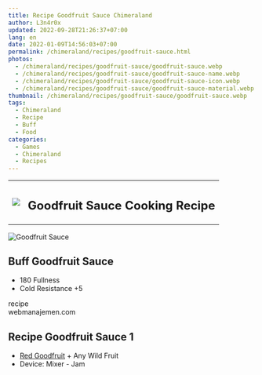 ```yaml
---
title: Recipe Goodfruit Sauce Chimeraland
author: L3n4r0x
updated: 2022-09-28T21:26:37+07:00
lang: en
date: 2022-01-09T14:56:03+07:00
permalink: /chimeraland/recipes/goodfruit-sauce.html
photos:
  - /chimeraland/recipes/goodfruit-sauce/goodfruit-sauce.webp
  - /chimeraland/recipes/goodfruit-sauce/goodfruit-sauce-name.webp
  - /chimeraland/recipes/goodfruit-sauce/goodfruit-sauce-icon.webp
  - /chimeraland/recipes/goodfruit-sauce/goodfruit-sauce-material.webp
thumbnail: /chimeraland/recipes/goodfruit-sauce/goodfruit-sauce.webp
tags:
  - Chimeraland
  - Recipe
  - Buff
  - Food
categories:
  - Games
  - Chimeraland
  - Recipes
---
```


<section id="bootstrap-wrapper">
  <link
    rel="stylesheet"
    href="https://rawcdn.githack.com/dimaslanjaka/Web-Manajemen/0c3b5aa1813bd4abcd2c11bf3e37928b15c28664/css/bootstrap-5-3-0-alpha3-wrapper.css"
  />
  <div class="row mb-2">
    <div class="col-md-12 mb-2">
      <table class="table" id="post-info">
        <tbody>
          <tr>
            <td>
              <img
                class="d-inline-block me-2"
                src="/chimeraland/recipes/goodfruit-sauce/goodfruit-sauce-icon.webp"
                width="auto"
                height="auto"
              />
            </td>
            <td><h1 class="fs-5">Goodfruit Sauce Cooking Recipe</h1></td>
          </tr>
        </tbody>
      </table>
    </div>
  </div>
  <div class="card mb-2">
    <div class="row g-0">
      <div class="col-sm-4 position-relative mb-2">
        <img
          src="/chimeraland/recipes/goodfruit-sauce/goodfruit-sauce-material.webp"
          class="card-img fit-cover w-100 h-100"
          alt="Goodfruit Sauce"
          data-fancybox="true"
        />
      </div>
      <div class="col-sm-8 mb-2">
        <div class="card-body">
          <h2 class="card-title fs-5">Buff Goodfruit Sauce</h2>
          <div class="card-text">
            <ul>
              <li>180 Fullness</li>
              <li>Cold Resistance +5</li>
            </ul>
          </div>
          <span class="badge rounded-pill bg-dark text-white">recipe</span>
        </div>
        <div class="card-footer text-end text-muted">webmanajemen.com</div>
      </div>
    </div>
  </div>
  <div class="row mb-2">
    <div class="col-12 col-lg-6 recipe-item mb-2">
      <div class="card">
        <div class="card-body">
          <h2 class="card-title fs-5">Recipe Goodfruit Sauce 1</h2>
          <div class="card-text">
            <ul>
              <li>
                <a
                  class="text-decoration-none"
                  href="/chimeraland/materials/red-goodfruit.html"
                  >Red Goodfruit</a
                ><span> + </span>Any Wild Fruit
              </li>
              <li>Device: Mixer - Jam</li>
            </ul>
          </div>
        </div>
      </div>
    </div>
  </div>
</section>